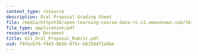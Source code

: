 ```yaml
---
content_type: resource
description: Oral Proposal Grading Sheet
file: /media/https%3A/open-learning-course-data-rc.s3.amazonaws.com/16-621-experimental-projects-i-spring-2003/f9fecb76f4438b5b8f5cb819ddf1a4be_621_Oral_Proposal_Rubric.pdf
file_type: application/pdf
resourcetype: Document
title: 621_Oral_Proposal_Rubric.pdf
uid: f9fecb76-f443-8b5b-8f5c-b819ddf1a4be
---
```

